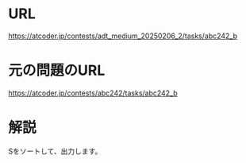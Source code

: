 # URL
https://atcoder.jp/contests/adt_medium_20250206_2/tasks/abc242_b

# 元の問題のURL
https://atcoder.jp/contests/abc242/tasks/abc242_b

# 解説
Sをソートして、出力します。
